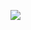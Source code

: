 <a href="../installations.html"><img src="http://firedpot.com/images/installations/1human-repetion-2.jpg" /></a>
